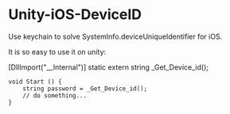 # Unity-iOS-DeviceID
Use keychain to solve SystemInfo.deviceUniqueIdentifier for iOS.

It is so easy to use it on unity:

[DllImport("__Internal")]
static extern string _Get_Device_id();

```
void Start () {
	string password = _Get_Device_id();
	// do something...
}
```
